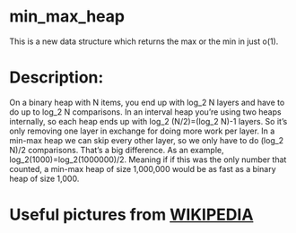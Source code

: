 # min_max_heap
This is a new data structure which returns the max or the min in just o(1).

# Description:
On a binary heap with N items, you end up with log_2 N layers and have to do up to log_2 N comparisons. In an interval heap you’re using two heaps internally, so each heap ends up with log_2 (N/2)=(log_2 N)-1 layers. So it’s only removing one layer in exchange for doing more work per layer. In a min-max heap we can skip every other layer, so we only have to do (log_2 N)/2 comparisons. That’s a big difference. As an example, log_2(1000)=log_2(1000000)/2. Meaning if if this was the only number that counted, a min-max heap of size 1,000,000 would be as fast as a binary heap of size 1,000.

# Useful pictures from [WIKIPEDIA]([https://website-name.com](https://probablydance.com/2020/08/31/on-modern-hardware-the-min-max-heap-beats-a-binary-heap/)https://probablydance.com/2020/08/31/on-modern-hardware-the-min-max-heap-beats-a-binary-heap/)


